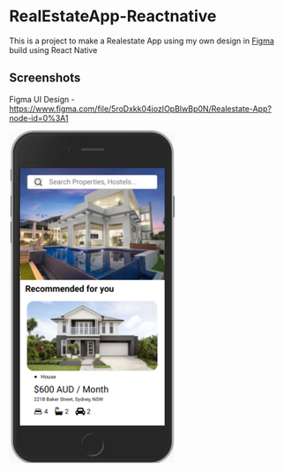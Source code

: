 # RealEstateApp-Reactnative
This is a project to make a Realestate App using my own design in [Figma]( https://www.figma.com/file/5roDxkk04jozIOpBIwBp0N/Realestate-App?node-id=0%3A1)
build using React Native

## Screenshots
Figma UI Design - https://www.figma.com/file/5roDxkk04jozIOpBIwBp0N/Realestate-App?node-id=0%3A1

<img src="https://github.com/Sooryasanand/RealEstateApp-Reactnative/blob/main/Demo/Realestate%20App%20Demo%20Photo%201.png" width="300" height="=600">
